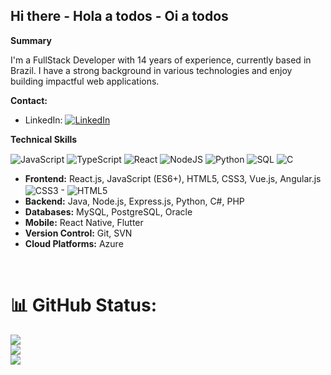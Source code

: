 ## Hi there - Hola a todos - Oi a todos 

**Summary**

I'm a FullStack Developer with 14 years of experience, currently based in Brazil. I have a strong background in various technologies and enjoy building impactful web applications.

**Contact:**

* LinkedIn: [![LinkedIn](https://img.shields.io/badge/LinkedIn-%230077B5.svg?logo=linkedin&logoColor=white)](https://www.linkedin.com/in/marceloandresvalderramacorrea/)

**Technical Skills**


  
   <img align="center" alt="JavaScript" src="https://img.shields.io/badge/JavaScript-F7DF1E?style=for-the-badge&logo=javascript&logoColor=black" />
   <img align="center" alt="TypeScript" src="https://img.shields.io/badge/TypeScript-007ACC?style=for-the-badge&logo=typescript&logoColor=white" />
   <img align="center" alt="React" src="https://img.shields.io/badge/React-20232A?style=for-the-badge&logo=react&logoColor=61DAFB" />
   <!-- <img align="center" alt="ReactNative" src="https://img.shields.io/badge/React_Native-20232A?style=for-the-badge&logo=react&logoColor=61DAFB" /> -->
   <img align="center" alt="NodeJS" src="https://img.shields.io/badge/Node.js-43853D?style=for-the-badge&logo=node.js&logoColor=white" />
   <!-- <img align="center" alt="Elixir" src="https://img.shields.io/badge/Elixir-4B275F?style=for-the-badge&logo=elixir&logoColor=white" /> -->
   <img align="center" alt="Python" src="https://img.shields.io/badge/Python-3776AB?style=for-the-badge&logo=python&logoColor=white" />
   <img align="center" alt="SQL" src="https://img.shields.io/badge/MySQL-00000F?style=for-the-badge&logo=mysql&logoColor=white" />
   <img align="center" alt="C" src="https://img.shields.io/badge/C-00599C?style=for-the-badge&logo=c&logoColor=white" />
   <img align="center" alt="" src="" />

* **Frontend:** React.js, JavaScript (ES6+), HTML5, CSS3, Vue.js, Angular.js  <img align="center" alt="CSS3" src="https://img.shields.io/badge/CSS3-1572B6?style=for-the-badge&logo=css3&logoColor=white" /> - <img align="center" alt="HTML5" src="https://img.shields.io/badge/HTML5-E34F26?style=for-the-badge&logo=html5&logoColor=white" />
* **Backend:** Java, Node.js, Express.js, Python, C#, PHP
* **Databases:** MySQL, PostgreSQL, Oracle
* **Mobile:** React Native, Flutter
* **Version Control:** Git, SVN
* **Cloud Platforms:** Azure

<br/>

# 📊 GitHub Status:

![](https://github-readme-stats.vercel.app/api?username=correa96cl&theme=midnight-purple&hide_border=true&include_all_commits=false&count_private=false)<br/>
![](https://github-readme-streak-stats.herokuapp.com/?user=correa96cl&theme=midnight-purple&hide_border=true)<br/>
![](https://github-readme-stats.vercel.app/api/top-langs/?username=correa96cl&theme=midnight-purple&hide_border=true&include_all_commits=false&count_private=false&layout=compact)

